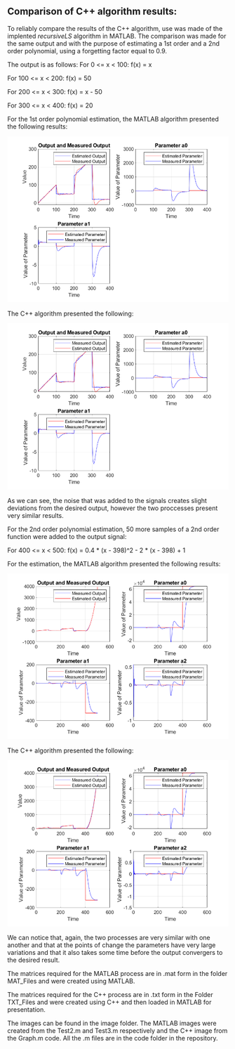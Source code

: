 ## Comparison of C++ algorithm results:

To reliably compare the results of the C++ algorithm, use was made of the 
implented *recursiveLS* algorithm in MATLAB. The comparison was made for the same
output and with the purpose of estimating a 1st order and a 2nd order polynomial, 
using a forgetting factor equal to 0.9.

The output is as follows:
For 0 <= x < 100: f(x) = x

For 100 <= x < 200: f(x) = 50

For 200 <= x < 300: f(x) = x - 50 

For 300 <= x < 400: f(x) = 20

For the 1st order polynomial estimation, the MATLAB algorithm presented the following results:

![title](images/Test2Check.png)

The C++ algorithm presented the following:

![title](images/RLS_Test2.png)

As we can see, the noise that was added to the signals creates slight deviations
from the desired output, however the two proccesses present very similar results.

For the 2nd order polynomial estimation, 50 more samples of a 2nd order function
were added to the output signal:

For 400 <= x < 500:
f(x) = 0.4 * (x - 398)^2 - 2 * (x - 398) + 1

For the estimation, the MATLAB algorithm presented the following results:

![title](images/Test3Check.png)

The C++ algorithm presented the following:

![title](images/RLS_Test3.png)

We can notice that, again, the two processes are very similar with one another and that at the points of change the parameters
have very large variations and that it also takes some time before the output convergers to the desired result. 

The matrices required for the MATLAB process are in .mat form in the folder MAT_Files and were 
created using MATLAB.

The matrices required for the C++ process are in .txt form in the Folder TXT_Files and were 
created using C++ and then loaded in MATLAB for presentation.

The images can be found in the image folder. The MATLAB images were created from the Test2.m and Test3.m respectively
and the C++ image from the Graph.m code. All the .m files are in the code folder in the repository.